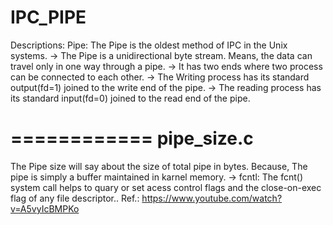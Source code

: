 # IPC_PIPE

Descriptions: Pipe: The Pipe is the oldest method of IPC in the Unix systems.
-> The Pipe is a unidirectional byte stream. Means, the data can travel only in one way through a pipe.
-> It has two ends where two process can be connected to each other.
-> The Writing process has its standard output(fd=1) joined to the write end of the pipe.
-> The reading process has its standard input(fd=0) joined to the read end of the pipe.

============
pipe_size.c
============
The Pipe size will say about the size of total pipe in bytes. Because, The pipe is simply a buffer maintained in karnel memory.
-> fcntl: The fcnt() system call helps to quary or set acess control flags and the close-on-exec flag of any file descriptor..
Ref.: https://www.youtube.com/watch?v=A5vyIcBMPKo

